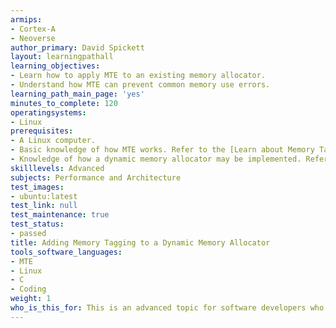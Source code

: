 ```yaml
---
armips:
- Cortex-A
- Neoverse
author_primary: David Spickett
layout: learningpathall
learning_objectives:
- Learn how to apply MTE to an existing memory allocator.
- Understand how MTE can prevent common memory use errors.
learning_path_main_page: 'yes'
minutes_to_complete: 120
operatingsystems:
- Linux
prerequisites:
- A Linux computer.
- Basic knowledge of how MTE works. Refer to the [Learn about Memory Tagging Extention Learning Path](/learning-paths/smartphones-and-mobile/mte/)
- Knowledge of how a dynamic memory allocator may be implemented. Refer to [Write a Dynamic Memory Allocator Learning Path](/learning-paths/cross-platform/dynamic-memory-allocator/).
skilllevels: Advanced
subjects: Performance and Architecture
test_images:
- ubuntu:latest
test_link: null
test_maintenance: true
test_status:
- passed
title: Adding Memory Tagging to a Dynamic Memory Allocator
tools_software_languages:
- MTE
- Linux
- C
- Coding
weight: 1
who_is_this_for: This is an advanced topic for software developers who want to learn how to use Memory Tagging Extension (MTE) to protect dynamic memory allocations.
---
```

